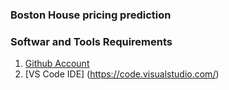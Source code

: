 ### Boston House pricing prediction

### Softwar and Tools Requirements

1. [Github Account](https://github.com)
2. [VS Code IDE] (https://code.visualstudio.com/)
